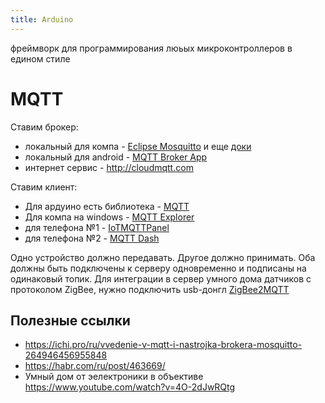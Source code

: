 ```yaml
---
title: Arduino
---
```

фреймворк для программирования люьых микроконтроллеров в едином стиле


MQTT
====

Ставим брокер: 
- локальный для компа - [Eclipse Mosquitto](https://mosquitto.org/download/) и еще [доки](http://onreader.mdl.ru/MQTTProgrammingWithPython/content/Ch01.html#07)
- локальный для android - [MQTT Broker App](https://play.google.com/store/apps/details?id=server.com.mqtt)
- интернет сервис - <http://cloudmqtt.com>

Ставим клиент:
- Для ардуино есть библиотека - [MQTT](https://github.com/256dpi/arduino-mqtt)
- Для компа на windows - [MQTT Explorer](http://mqtt-explorer.com/)
- для телефона №1 - [IoTMQTTPanel](https://play.google.com/store/apps/details?id=snr.lab.iotmqttpanel.prod)
- для телефона №2 - [MQTT Dash](https://play.google.com/store/apps/details?id=net.routix.mqttdash)

Одно устройство должно передавать. Другое должно принимать. Оба должны быть подключены к серверу одновременно и подписаны на одинаковый топик.
Для интеграции в сервер умного дома датчиков с протоколом ZigBee, нужно подключить usb-донгл [ZigBee2MQTT](#)

## Полезные ссылки
- <https://ichi.pro/ru/vvedenie-v-mqtt-i-nastrojka-brokera-mosquitto-264946456955848>
- <https://habr.com/ru/post/463669/>
- Умный дом от эелектроники в объективе <https://www.youtube.com/watch?v=4O-2dJwRQtg>
